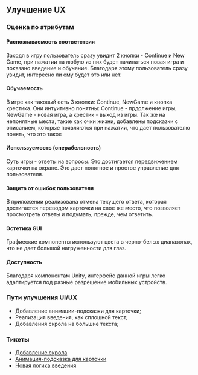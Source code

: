 ## Улучшение UX

### Оценка по атрибутам
#### Распознаваемость соответствия

Заходя в игру пользователь сразу увидит 2 кнопки - Continue и New Game, при нажатии на любую из них будет начинаться новая игра и показано введение и обучение. Благодаря этому пользователь сразу увидит, интересно ли ему будет это или нет.

#### Обучаемость

В игре как таковый есть 3 кнопки: Continue, NewGame и кнопка крестика. Они интуитивно понятны: Continue - прдолжение игры, NewGame - новая игра, а крестик - выход из игры. Так же на непонятные места, такие как очки жизни, добавлены подсказки с описанием, которые появляются при нажатии, что дает пользователю понять, что это такое

#### Используемость (операбельность)

Суть игры - ответы на вопросы. Это достигается передвижением карточки на экране. Это дает понятное и простое управление для пользователя.

#### Защита от ошибок пользователя

В приложении реализована отмена текущего ответа, которая достигается переводом карточки на свое же место, что позволяет просмотреть ответы и подумать, прежде, чем ответить.

#### Эстетика GUI

Графиеские компоненты используют цвета в черно-белых диапазонах, что не дает большой нагруженности для глаз.

#### Доступность

Благодаря компонентам Unity, интерфейс данной игры легко адаптируется под разные разрешение мобильных устройств.

### Пути улучшения UI/UX

- Добавление анимации-подсказки для карточки;
- Реализация введения, как сплошной текст;
- Добавления скрола на большие текста;

### Тикеты
- [Добавление скрола](https://trello.com/c/v5C9ebHj/40-%D0%B4%D0%BE%D0%B1%D0%B0%D0%B2%D0%B8%D1%82%D1%8C-%D1%81%D0%BA%D1%80%D0%BE%D0%BB-%D0%BD%D0%B0-%D1%82%D0%B5%D0%BA%D1%81%D1%82%D0%B0)
- [Анимация-подсказка для карточки](https://trello.com/c/d2uXE35c/39-%D0%B0%D0%BD%D0%B8%D0%BC%D0%B0%D1%86%D0%B8%D1%8F-%D0%BF%D0%BE%D0%B4%D1%81%D0%BA%D0%B0%D0%B7%D0%BA%D0%B8-%D0%B4%D0%BB%D1%8F-%D0%BF%D0%BE%D0%B2%D0%BE%D1%80%D0%BE%D1%82%D0%B0-%D0%BA%D0%B0%D1%80%D1%82%D0%BE%D1%87%D0%BA%D0%B8)
- [Новая логика введения](https://trello.com/c/SfOMdSY1/38-%D0%BD%D0%BE%D0%B2%D0%B0%D1%8F-%D0%BB%D0%BE%D0%B3%D0%B8%D0%BA%D0%B0-%D0%B2%D0%B2%D0%B5%D0%B4%D0%B5%D0%BD%D0%B8%D1%8F-%D1%81%D0%BF%D0%BB%D0%BE%D1%88%D0%BD%D0%BE%D0%B9-%D1%82%D0%B5%D0%BA%D1%81%D1%82)
